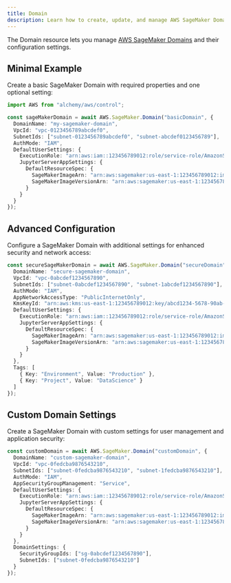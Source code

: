 ```yaml
---
title: Domain
description: Learn how to create, update, and manage AWS SageMaker Domains using Alchemy Cloud Control.
---
```



The Domain resource lets you manage [AWS SageMaker Domains](https://docs.aws.amazon.com/sagemaker/latest/userguide/) and their configuration settings.

## Minimal Example

Create a basic SageMaker Domain with required properties and one optional setting:

```ts
import AWS from "alchemy/aws/control";

const sageMakerDomain = await AWS.SageMaker.Domain("basicDomain", {
  DomainName: "my-sagemaker-domain",
  VpcId: "vpc-0123456789abcdef0",
  SubnetIds: ["subnet-0123456789abcdef0", "subnet-abcdef0123456789"],
  AuthMode: "IAM",
  DefaultUserSettings: {
    ExecutionRole: "arn:aws:iam::123456789012:role/service-role/AmazonSageMaker-ExecutionRole-20200101T123456",
    JupyterServerAppSettings: {
      DefaultResourceSpec: {
        SageMakerImageArn: "arn:aws:sagemaker:us-east-1:123456789012:image/my-custom-image",
        SageMakerImageVersionArn: "arn:aws:sagemaker:us-east-1:123456789012:image-version/my-custom-image:1"
      }
    }
  }
});
```

## Advanced Configuration

Configure a SageMaker Domain with additional settings for enhanced security and network access:

```ts
const secureSageMakerDomain = await AWS.SageMaker.Domain("secureDomain", {
  DomainName: "secure-sagemaker-domain",
  VpcId: "vpc-0abcdef1234567890",
  SubnetIds: ["subnet-0abcdef1234567890", "subnet-1abcdef1234567890"],
  AuthMode: "IAM",
  AppNetworkAccessType: "PublicInternetOnly",
  KmsKeyId: "arn:aws:kms:us-east-1:123456789012:key/abcd1234-5678-90ab-cdef-EXAMPLEKEY",
  DefaultUserSettings: {
    ExecutionRole: "arn:aws:iam::123456789012:role/service-role/AmazonSageMaker-ExecutionRole-20200101T123456",
    JupyterServerAppSettings: {
      DefaultResourceSpec: {
        SageMakerImageArn: "arn:aws:sagemaker:us-east-1:123456789012:image/my-secure-image",
        SageMakerImageVersionArn: "arn:aws:sagemaker:us-east-1:123456789012:image-version/my-secure-image:1"
      }
    }
  },
  Tags: [
    { Key: "Environment", Value: "Production" },
    { Key: "Project", Value: "DataScience" }
  ]
});
```

## Custom Domain Settings

Create a SageMaker Domain with custom settings for user management and application security:

```ts
const customDomain = await AWS.SageMaker.Domain("customDomain", {
  DomainName: "custom-sagemaker-domain",
  VpcId: "vpc-0fedcba9876543210",
  SubnetIds: ["subnet-0fedcba9876543210", "subnet-1fedcba9876543210"],
  AuthMode: "IAM",
  AppSecurityGroupManagement: "Service",
  DefaultUserSettings: {
    ExecutionRole: "arn:aws:iam::123456789012:role/service-role/AmazonSageMaker-ExecutionRole-20200101T123456",
    JupyterServerAppSettings: {
      DefaultResourceSpec: {
        SageMakerImageArn: "arn:aws:sagemaker:us-east-1:123456789012:image/my-custom-image",
        SageMakerImageVersionArn: "arn:aws:sagemaker:us-east-1:123456789012:image-version/my-custom-image:1"
      }
    }
  },
  DomainSettings: {
    SecurityGroupIds: ["sg-0abcdef1234567890"],
    SubnetIds: ["subnet-0fedcba9876543210"]
  }
});
```
